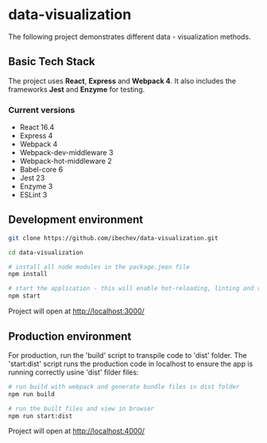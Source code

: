 # data-visualization

The following project demonstrates different data - visualization methods.

## Basic Tech Stack

The project uses **React**, **Express** and **Webpack 4**. It also includes the frameworks **Jest** and **Enzyme** for testing.

### Current versions

- React 16.4
- Express 4
- Webpack 4
- Webpack-dev-middleware 3
- Webpack-hot-middleware 2
- Babel-core 6
- Jest 23
- Enzyme 3
- ESLint 3

## Development environment

```sh
git clone https://github.com/ibechev/data-visualization.git

cd data-visualization

# install all node modules in the package.jeon file
npm install

# start the application - this will enable hot-reloading, linting and run tests, and will display the coverage in the console
npm start
```

Project will open at [http://localhost:3000/](http://localhost:3000/)

## Production environment

For production, run the 'build' script to transpile code to 'dist' folder. The 'start:dist' script runs the production code in localhost to ensure the app is running correctly usine 'dist' filder files:

```sh
# run build with webpack and generate bundle files in dist folder
npm run build

# run the built files and view in browser
npm run start:dist
```

Project will open at [http://localhost:4000/](http://localhost:4000/)
